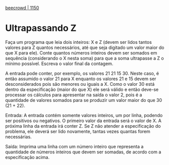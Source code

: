 [beecrowd | 1150](https://www.beecrowd.com.br/judge/pt/problems/view/1150)

# Ultrapassando Z

Faça um programa que leia dois inteiros: X e Z (devem ser lidos tantos valores para Z quantos necessários, até que seja digitado um valor maior do que X para ele). Conte quantos números inteiros devem ser somados em sequência (considerando o X nesta soma) para que a soma ultrapasse a Z o mínimo possível. Escreva o valor final da contagem.

A entrada pode conter, por exemplo, os valores 21 21 15 30. Neste caso, é então assumido o valor 21 para X enquanto os valores 21 e 15 devem ser desconsiderados pois são menores ou iguais a X. Como o valor 30 está dentro da especificação (maior do que X) ele será válido e então deve-se processar os cálculos para apresentar na saída o valor 2, pois é a quantidade de valores somados para se produzir um valor maior do que 30 (21 + 22).

Entrada: A entrada contém somente valores inteiros, um por linha, podendo ser positivos ou negativos. O primeiro valor da entrada será o valor de X. A próxima linha da entrada irá conter Z. Se Z não atender a especificação do problema, ele deverá ser lido novamente, tantas vezes quantas forem necessárias.

Saída: Imprima uma linha com um número inteiro que representa a quantidade de números inteiros que devem ser somadas, de acordo com a especificação acima.